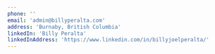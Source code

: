 ```yaml
---
phone: ''
email: 'admin@billyperalta.com'
address: 'Burnaby, British Columbia'
linkedIn: 'Billy Peralta'
linkedInAddress: 'https://www.linkedin.com/in/billyjoelperalta/'
---
```


<!-- Lorem ipsum dolor sit amet, consetetur sadipscing elitr,
sed diam nonumy [Link to issues](https://github.com/Knochenmark/gatsby-starter-level-2/issues) tempor invidunt ut labore
et dolore magna aliquyam erat, sed diam voluptua. -->
